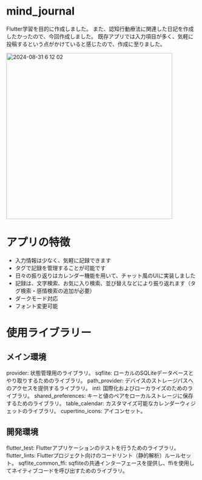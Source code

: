 # mind_journal

Flutter学習を目的に作成しました。
また、認知行動療法に関連した日記を作成したかったので、今回作成しました。
既存アプリでは入力項目が多く、気軽に投稿するという点がかけていると感じたので、作成に至りました。

<img width="437" alt=" 2024-08-31 6 12 02" src="https://github.com/user-attachments/assets/7b97c72b-233f-43af-b3cd-73407e5a865a">

# アプリの特徴

- 入力情報は少なく、気軽に記録できます
- タグで記録を管理することが可能です
- 日々の振り返りはカレンダー機能を用いて、チャット風のUIに実装しました
- 記録は、文字検索、お気に入り検索、並び替えなどにより振り返れます（タグ検索・感情検索の追加が必要）
- ダークモード対応
- フォント変更可能

# 使用ライブラリー

## メイン環境
provider: 状態管理用のライブラリ。
sqflite: ローカルのSQLiteデータベースとやり取りするためのライブラリ。
path_provider: デバイスのストレージパスへのアクセスを提供するライブラリ。
intl: 国際化およびローカライズのためのライブラリ。
shared_preferences: キーと値のペアをローカルストレージに保存するためのライブラリ。
table_calendar: カスタマイズ可能なカレンダーウィジェットのライブラリ。
cupertino_icons: アイコンセット。

## 開発環境
flutter_test: Flutterアプリケーションのテストを行うためのライブラリ。
flutter_lints: Flutterプロジェクト向けのコードリント（静的解析）ルールセット。
sqflite_common_ffi: sqfliteの共通インターフェースを提供し、ffiを使用してネイティブコードを呼び出すためのライブラリ。
